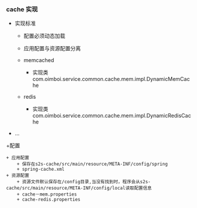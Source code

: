 ### cache 实现

+ 实现标准

	+ 配置必须动态加载
	+ 应用配置与资源配置分离
	
	+ memcached

		+ 实现类 com.oimboi.service.common.cache.mem.impl.DynamicMemCache
	+ redis
		+ 实现类 com.oimboi.service.common.cache.mem.impl.DynamicRedisCache
	
+ ... 

+配置

	+ 应用配置
		+ 保存在s2s-cache/src/main/resource/META-INF/config/spring
		+ spring-cache.xml
	+ 资源配置
		+ 资源文件默认保存在/config目录,当没有找到时，程序会从s2s-cache/src/main/resource/META-INF/config/local读取配置信息
		+ cache－mem.properties
		+ cache-redis.properties
